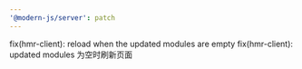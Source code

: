 ```yaml
---
'@modern-js/server': patch
---
```


fix(hmr-client): reload when the updated modules are empty
fix(hmr-client): updated modules 为空时刷新页面
